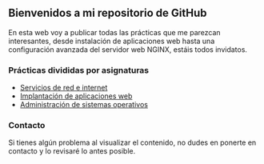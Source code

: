 ## Bienvenidos a mi repositorio de GitHub

En esta web voy a publicar todas las prácticas que me parezcan interesantes, desde instalación de aplicaciones web hasta una configuración avanzada
del servidor web NGINX, estáis todos invidatos.

### Prácticas divididas por asignaturas

- [Servicios de red e internet](srv/)
- [Implantación de aplicaciones web](iaw/)
- [Administración de sistemas operativos](aso/)

### Contacto

Si tienes algún problema al visualizar el contenido, no dudes en ponerte en contacto y lo revisaré lo antes posible.
